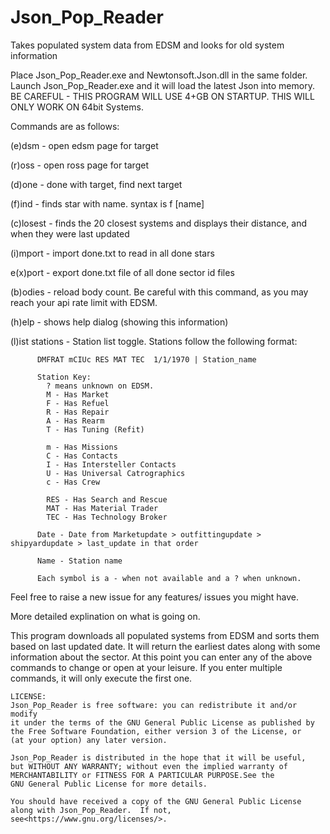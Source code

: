 # Json_Pop_Reader
Takes populated system data from EDSM and looks for old system information

Place Json_Pop_Reader.exe and Newtonsoft.Json.dll in the same folder. Launch Json_Pop_Reader.exe and it will load the latest Json into memory. BE CAREFUL - THIS PROGRAM WILL USE 4+GB ON STARTUP. THIS WILL ONLY WORK ON 64bit Systems.

Commands are as follows:

  (e)dsm - open edsm page for target

  (r)oss - open ross page for target

  (d)one - done with target, find next target

  (f)ind - finds star with name. syntax is f [name]

  (c)losest - finds the 20 closest systems and displays their distance, and when they were last updated

  (i)mport - import done.txt to read in all done stars

  e(x)port - export done.txt file of all done sector id files
  
  (b)odies - reload body count. Be careful with this command, as you may reach your api rate limit with EDSM.
  
  (h)elp - shows help dialog (showing this information)
  
  (l)ist stations - Station list toggle. Stations follow the following format:
          
          DMFRAT mCIUc RES MAT TEC  1/1/1970 | Station_name

          Station Key:
            ? means unknown on EDSM.
            M - Has Market
            F - Has Refuel
            R - Has Repair
            A - Has Rearm
            T - Has Tuning (Refit)

            m - Has Missions
            C - Has Contacts
            I - Has Intersteller Contacts
            U - Has Universal Catrographics
            c - Has Crew

            RES - Has Search and Rescue
            MAT - Has Material Trader
            TEC - Has Technology Broker
            
          Date - Date from Marketupdate > outfittingupdate > shipyardupdate > last_update in that order

          Name - Station name
          
          Each symbol is a - when not available and a ? when unknown.

Feel free to raise a new issue for any features/ issues you might have.

More detailed explination on what is going on.

This program downloads all populated systems from EDSM and sorts them based on last updated date. It will return the earliest dates along with some information about the sector. At this point you can enter any of the above commands to change or open at your leisure. If you enter multiple commands, it will only execute the first one.

    LICENSE:
    Json_Pop_Reader is free software: you can redistribute it and/or modify
    it under the terms of the GNU General Public License as published by
    the Free Software Foundation, either version 3 of the License, or
    (at your option) any later version.

    Json_Pop_Reader is distributed in the hope that it will be useful,
    but WITHOUT ANY WARRANTY; without even the implied warranty of
    MERCHANTABILITY or FITNESS FOR A PARTICULAR PURPOSE.See the
    GNU General Public License for more details.

    You should have received a copy of the GNU General Public License
    along with Json_Pop_Reader.  If not, see<https://www.gnu.org/licenses/>.
